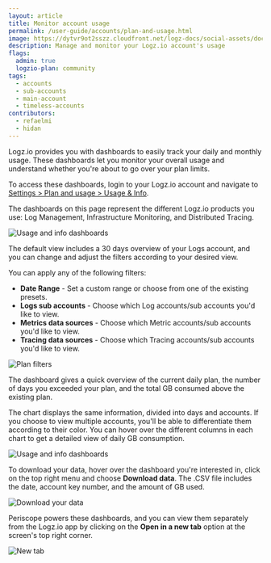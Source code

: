 ```yaml
---
layout: article
title: Monitor account usage
permalink: /user-guide/accounts/plan-and-usage.html
image: https://dytvr9ot2sszz.cloudfront.net/logz-docs/social-assets/docs-social.jpg
description: Manage and monitor your Logz.io account's usage
flags:
  admin: true
  logzio-plan: community
tags:
  - accounts
  - sub-accounts
  - main-account
  - timeless-accounts
contributors:
  - refaelmi
  - hidan
---
```



Logz.io provides you with dashboards to easily track your daily and monthly usage. These dashboards let you monitor your overall usage and understand whether you're about to go over your plan limits.

To access these dashboards, login to your Logz.io account and navigate to [Settings > Plan and usage > Usage & Info](https://app.logz.io/#/dashboard/settings/plan-and-billing/usage).

The dashboards on this page represent the different Logz.io products you use: Log Management, Infrastructure Monitoring, and Distributed Tracing. 


![Usage and info dashboards](https://dytvr9ot2sszz.cloudfront.net/logz-docs/accounts/usage-and-info.png)

The default view includes a 30 days overview of your Logs account, and you can change and adjust the filters according to your desired view. 

You can apply any of the following filters:

* **Date Range** - Set a custom range or choose from one of the existing presets.
* **Logs sub accounts** - Choose which Log accounts/sub accounts you'd like to view.
* **Metrics data sources** - Choose which Metric accounts/sub accounts you'd like to view.
* **Tracing data sources** - Choose which Tracing accounts/sub accounts you'd like to view.

![Plan filters](https://dytvr9ot2sszz.cloudfront.net/logz-docs/accounts/plan-filters.png)


The dashboard gives a quick overview of the current daily plan, the number of days you exceeded your plan, and the total GB consumed above the existing plan.

The chart displays the same information, divided into days and accounts. If you choose to view multiple accounts, you'll be able to differentiate them according to their color. You can hover over the different columns in each chart to get a detailed view of daily GB consumption.

![Usage and info dashboards](https://dytvr9ot2sszz.cloudfront.net/logz-docs/accounts/usage-hover-multiple.png)

To download your data, hover over the dashboard you're interested in, click on the top right menu and choose **Download data**. The .CSV file includes the date, account key number, and the amount of GB used.

![Download your data](https://dytvr9ot2sszz.cloudfront.net/logz-docs/accounts/download-data.png)

Periscope powers these dashboards, and you can view them separately from the Logz.io app by clicking on the **Open in a new tab** option at the screen's top right corner.

![New tab](https://dytvr9ot2sszz.cloudfront.net/logz-docs/accounts/new-tab.png)